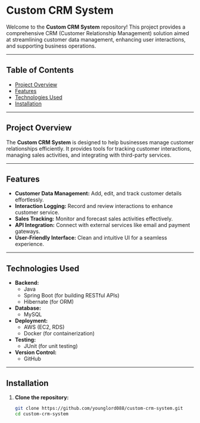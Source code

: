 # Custom CRM System

Welcome to the **Custom CRM System** repository! This project provides a comprehensive CRM (Customer Relationship Management) solution aimed at streamlining customer data management, enhancing user interactions, and supporting business operations.



---

## Table of Contents

- [Project Overview](#project-overview)
- [Features](#features)
- [Technologies Used](#technologies-used)
- [Installation](#installation)


---

## Project Overview

The **Custom CRM System** is designed to help businesses manage customer relationships efficiently. It provides tools for tracking customer interactions, managing sales activities, and integrating with third-party services.

---

## Features

- **Customer Data Management:** Add, edit, and track customer details effortlessly.
- **Interaction Logging:** Record and review interactions to enhance customer service.
- **Sales Tracking:** Monitor and forecast sales activities effectively.
- **API Integration:** Connect with external services like email and payment gateways.
- **User-Friendly Interface:** Clean and intuitive UI for a seamless experience.

---

## Technologies Used

- **Backend:**
  - Java
  - Spring Boot (for building RESTful APIs)
  - Hibernate (for ORM)
- **Database:**
  - MySQL
- **Deployment:**
  - AWS (EC2, RDS)
  - Docker (for containerization)
- **Testing:**
  - JUnit (for unit testing)
- **Version Control:**
  - GitHub

---

## Installation

1. **Clone the repository:**
   ```bash
   git clone https://github.com/younglord088/custom-crm-system.git
   cd custom-crm-system
